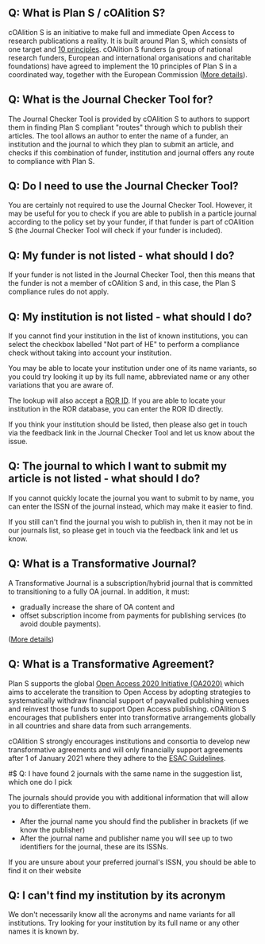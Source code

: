 ## Q: What is Plan S / cOAlition S?

cOAlition S is an initiative to make full and
immediate Open Access to research publications a reality.
It is built around Plan S, which consists of one target
and [10 principles](https://www.coalition-s.org/addendum-to-the-coalition-s-guidance-on-the-implementation-of-plan-s/principles-and-implementation/).
cOAlition S funders (a group of national research funders, European and
international organisations and charitable foundations) have agreed to
implement the 10 principles of Plan S in a coordinated way, together with
the European Commission ([More details](https://www.coalition-s.org/why-plan-s/)).

## Q: What is the Journal Checker Tool for?

The Journal Checker Tool is provided by cOAlition S to authors to support them in finding Plan S compliant "routes" through which to publish their articles. The tool allows an author to enter the name of a funder, an institution and the journal to which they plan to submit an article, and checks if this combination of funder, institution and journal offers any route to compliance with Plan S.

## Q: Do I need to use the Journal Checker Tool?

You are certainly not required to use the Journal Checker Tool. However, it may be useful for you to check if you are able to publish in a particle journal according to the policy set by your funder, if that funder is part of cOAlition S (the Journal Checker Tool will check if your funder is included).

## Q: My funder is not listed - what should I do?

If your funder is not listed in the Journal Checker Tool, then this means that the funder is
not a member of cOAlition S and, in this case, the Plan S compliance rules do not apply.


## Q: My institution is not listed - what should I do?

If you cannot find your institution in the list of known institutions, you can
select the checkbox labelled "Not part of HE" to perform a compliance check without
taking into account your institution.

You may be able to locate your institution under one of its name variants,
so you could try looking it up by its full name, abbreviated name or any other variations
that you are aware of.

The lookup will also accept a [ROR ID](https://ror.org/).  If you are able to locate
your institution in the ROR database, you can enter the ROR ID directly.

If you think your institution should be listed, then please also get in touch via the
feedback link in the Journal Checker Tool and let us know about the issue.

## Q: The journal to which I want to submit my article is not listed - what should I do?

If you cannot quickly locate the journal you want to submit to by name, you can enter the ISSN of the journal instead, which may make it easier to find.

If you still can't find the journal you wish to publish in, then it may not be in our journals list, so please get in touch via the feedback link and let us know.

## Q: What is a Transformative Journal?

A Transformative Journal is a subscription/hybrid journal that is committed to transitioning to a fully OA journal. In addition, it must:

* gradually increase the share of OA content and
* offset subscription income from payments for publishing services (to avoid double payments).

([More details](https://www.coalition-s.org/addendum-to-the-coalition-s-guidance-on-the-implementation-of-plan-s/))

## Q: What is a Transformative Agreement?

Plan S supports the global [Open Access 2020 Initiative (OA2020)](https://oa2020.org/) which
aims to accelerate the transition to Open Access by adopting strategies to systematically
withdraw financial support of paywalled publishing venues and reinvest those funds to
support Open Access publishing. cOAlition S encourages that publishers enter into
transformative arrangements globally in all countries and share data from such arrangements.

cOAlition S strongly encourages institutions and consortia to develop new transformative
agreements and will only financially support agreements after 1 of January 2021 where they
adhere to the [ESAC Guidelines](https://esac-initiative.org).


#$ Q: I have found 2 journals with the same name in the suggestion list, which one do I pick

The journals should provide you with additional information that will allow you to differentiate them.

* After the journal name you should find the publisher in brackets (if we know the publisher)
* After the journal name and publisher name you will see up to two identifiers for the journal, these are its ISSNs.

If you are unsure about your preferred journal's ISSN, you should be able to find it on their website


## Q: I can't find my institution by its acronym

We don't necessarily know all the acronyms and name variants for all institutions.  Try
looking for your institution by its full name or any other names it is known by.
